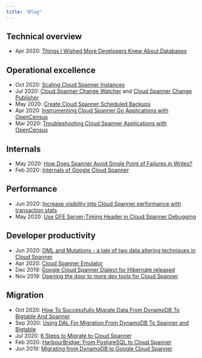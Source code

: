```yaml
---
title: "Blog"
---
```



## Technical overview

* Apr 2020: [Things I Wished More Developers Knew About Databases](https://medium.com/@rakyll/things-i-wished-more-developers-knew-about-databases-2d0178464f78)

## Operational excellence

* Oct 2020: [Scaling Cloud Spanner Instances](https://medium.com/google-cloud/scaling-cloud-spanner-instances-dec47675d1af)
* Jul 2020: [Cloud Spanner Change Watcher](https://medium.com/@knutolavloite/cloud-spanner-change-watcher-b77ca036459c) and [Cloud Spanner Change Publisher](https://medium.com/@knutolavloite/cloud-spanner-change-publisher-7fbee48f66f8)
* May 2020: [Create Cloud Spanner Scheduled Backups](https://medium.com/@hengfeng/create-cloud-spanner-scheduled-backups-c6f30551a6fd)
* Apr 2020: [Instrumenting Cloud Spanner Go Applications with OpenCensus](https://medium.com/google-cloud/instrumenting-cloud-spanner-go-applications-with-opencensus-6e734eb4d8c8)
* Mar 2020: [Troubleshooting Cloud Spanner Applications with OpenCensus](https://medium.com/@mayurkale22/troubleshooting-cloud-spanner-applications-with-opencensus-2cf424c4c590)

## Internals

* May 2020: [How Does Spanner Avoid Single Point of Failures in Writes?](https://medium.com/google-cloud/how-does-spanner-avoid-single-point-of-failures-in-writes-4f7765cd894)
* Feb 2020: [Internals of Google Cloud Spanner](https://medium.com/searce/internals-of-google-cloud-spanner-5927e4b83b36)

## Performance

* Jun 2020: [Increase visibility into Cloud Spanner performance with transaction stats](https://cloud.google.com/blog/products/databases/database-transaction-stats-in-spanner)
* May 2020: [Use GFE Server-Timing Header in Cloud Spanner Debugging](https://medium.com/google-cloud/use-gfe-server-timing-header-in-cloud-spanner-debugging-d7d891a50642)

## Developer productivity

* Jun 2020: [DML and Mutations - a tale of two data altering techniques in Cloud Spanner](https://medium.com/google-cloud/dml-and-mutations-a-tale-of-two-data-altering-techniques-in-cloud-spanner-df13c49f2617)
* Apr 2020: [Cloud Spanner Emulator](https://medium.com/google-cloud/cloud-spanner-emulator-bf12d141c12)
* Dec 2019: [Google Cloud Spanner Dialect for Hibernate released](https://in.relation.to/2019/12/18/google-cloud-spanner-dialect/)
* Nov 2019: [Opening the door to more dev tools for Cloud Spanner](https://cloud.google.com/blog/products/databases/opening-the-door-to-more-dev-tools-for-cloud-spanner)

## Migration

* Oct 2020: [How To Successfully Migrate Data From DynamoDB To Bigtable And Spanner](https://hackernoon.com/how-to-successfully-migrate-data-from-dynamodb-to-bigtable-and-spanner-aw1w3ty8)
* Sep 2020: [Using DAL For Migration From DynamoDB To Spanner and Bigtable](https://hackernoon.com/using-dal-for-migration-from-dynamodb-to-spanner-and-bigtable-9hx3t2q)
* Jul 2020: [6 Steps to Migrate to Cloud Spanner](https://medium.com/google-cloud/6-steps-to-migrate-to-cloud-spanner-8b83d497c847)
* Feb 2020: [HarbourBridge: From PostgreSQL to Cloud Spanner](https://opensource.googleblog.com/2020/02/harbourbridge-from-postgresql-to-cloud.html)
* Jun 2019: [Migrating from DynamoDB to Google Cloud Spanner](https://medium.com/petabytz/database-migration-migrating-from-dynamodb-to-google-cloud-spanner-part-1-ab6b8828580d)

